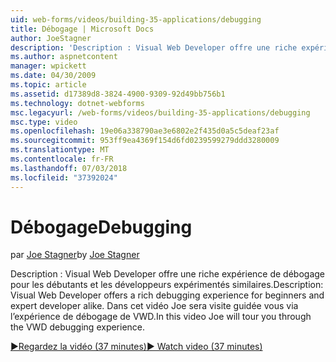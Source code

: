 ```yaml
---
uid: web-forms/videos/building-35-applications/debugging
title: Débogage | Microsoft Docs
author: JoeStagner
description: 'Description : Visual Web Developer offre une riche expérience de débogage pour les débutants et les développeurs expérimentés similaires. Dans cette vidéo, Joe sera Parcourir via le VW...'
ms.author: aspnetcontent
manager: wpickett
ms.date: 04/30/2009
ms.topic: article
ms.assetid: d17389d8-3824-4900-9309-92d49bb756b1
ms.technology: dotnet-webforms
msc.legacyurl: /web-forms/videos/building-35-applications/debugging
msc.type: video
ms.openlocfilehash: 19e06a338790ae3e6802e2f435d0a5c5deaf23af
ms.sourcegitcommit: 953ff9ea4369f154d6fd0239599279ddd3280009
ms.translationtype: MT
ms.contentlocale: fr-FR
ms.lasthandoff: 07/03/2018
ms.locfileid: "37392024"
---
```

<a name="debugging"></a><span data-ttu-id="f0960-104">Débogage</span><span class="sxs-lookup"><span data-stu-id="f0960-104">Debugging</span></span>
====================
<span data-ttu-id="f0960-105">par [Joe Stagner](https://github.com/JoeStagner)</span><span class="sxs-lookup"><span data-stu-id="f0960-105">by [Joe Stagner](https://github.com/JoeStagner)</span></span>

<span data-ttu-id="f0960-106">Description : Visual Web Developer offre une riche expérience de débogage pour les débutants et les développeurs expérimentés similaires.</span><span class="sxs-lookup"><span data-stu-id="f0960-106">Description: Visual Web Developer offers a rich debugging experience for beginners and expert developer alike.</span></span> <span data-ttu-id="f0960-107">Dans cet vidéo Joe sera visite guidée vous via l’expérience de débogage de VWD.</span><span class="sxs-lookup"><span data-stu-id="f0960-107">In this video Joe will tour you through the VWD debugging experience.</span></span>

[<span data-ttu-id="f0960-108">&#9654;Regardez la vidéo (37 minutes)</span><span class="sxs-lookup"><span data-stu-id="f0960-108">&#9654; Watch video (37 minutes)</span></span>](https://channel9.msdn.com/Blogs/ASP-NET-Site-Videos/debugging)
